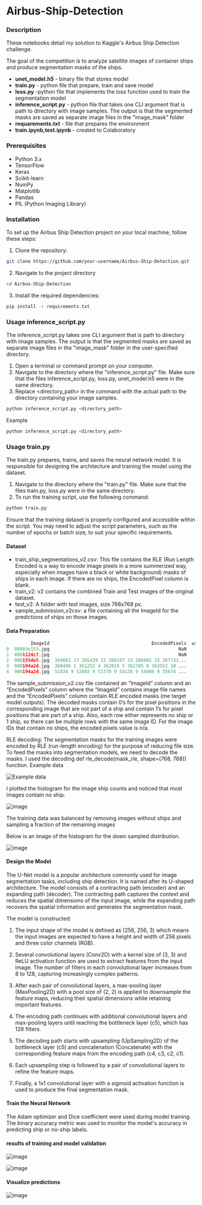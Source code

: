 # Airbus-Ship-Detection
### **Description**


These notebooks detail my solution to Kaggle's Airbus Ship Detection challenge.

The goal of the competition is to analyze satellite images of container ships and produce segmentation masks of the ships.

- **unet_model.h5** - binary file that stores model
- **train.py** - python file that prepare, train and save model
- **loss.py** -python file that implements the loss function used to train the segmentation model
- **inference_script.py** - python file that takes one CLI argument that is path to directory with image samples. The output is that the segmented masks are saved as separate image files in the "image_mask" folder
- **requarements.txt** - file  that prepares the environment
- **train.ipynb,test.ipynb** - created to Colaboratory



### **Prerequisites**
- Python 3.x
- TensorFlow
- Keras
- Scikit-learn
- NumPy
- Matplotlib
- Pandas
- PIL (Python Imaging Library)



### **Installation**

To set up the Airbus Ship Detection project on your local machine, follow these steps:

1. Clone the repository:

```bash
git clone https://github.com/your-username/Airbus-Ship-Detection.git
```
2. Navigate to the project directory

```bash
cd Airbus-Ship-Detection
```

3. Install the required dependencies:

```bash
pip install -r requirements.txt 
```


### **Usage inference_script.py**

The inference_script.py takes one CLI argument that is path to directory with image samples. The output is that the segmented masks are saved as separate image files in the "image_mask" folder in the user-specified directory.

1. Open a terminal or command prompt on your computer.
2. Navigate to the directory where the "inference_script.py" file. Make sure that the files inference_script.py, loss.py, unet_model.h5 were in the same directory.
3. Replace <directory_path> in the command with the actual path to the directory containing your image samples. 

```bash
python inference_script.py <directory_path>
```
Example

```bash
python inference_script.py <directory_path>
```

### **Usage train.py**
The train.py prepares, trains, and saves the neural network model. It is responsible for designing the architecture and training the model using the dataset.

1. Navigate to the directory where the "train.py" file. Make sure that the files train.py, loss.py were in the same directory.
2. To run the training script, use the following command:

```bash
python train.py
```


Ensure that the training dataset is properly configured and accessible within the script. You may need to adjust the script parameters, such as the number of epochs or batch size, to suit your specific requirements.

#### **Dataset**



- train_ship_segmentations_v2.csv: This file contains the RLE (Run Length Encoded is a way to encode image pixels in a more summerized way, especially when images have a black or white background) masks of ships in each image. If there are no ships, the EncodedPixel column is blank.
- train_v2: v2 contains the combined Train and Test images of the original dataset.
- test_v2: A folder with test images, size 768x768 px.
- sample_submission_v2csv: a file containing all the ImageId for the predictions of ships on those images.





#### **Data Preparation**


``` python
         ImageId                                      EncodedPixels  withShip
0  00003e153.jpg                                                NaN     False
1  0001124c7.jpg                                                NaN     False
2  000155de5.jpg  264661 17 265429 33 266197 33 266965 33 267733...      True
3  000194a2d.jpg  360486 1 361252 4 362019 5 362785 8 363552 10 ...      True
4  000194a2d.jpg  51834 9 52602 9 53370 9 54138 9 54906 9 55674 ...      True
```




The sample_submission_v2.csv file contained an “ImageId” column and an “EncodedPixels” column where the “ImageId” contains image file names and the “EncodedPixels” column contain RLE encoded masks (me target model outputs). The decoded masks contain 0’s for the pixel positions in the corresponding image that are not part of a ship and contain 1’s for pixel positions that are part of a ship. Also, each row either represents no ship or 1 ship, so there can be multiple rows with the same image ID. For the image IDs that contain no ships, the encoded pixels value is n/a. 

RLE decoding: The segmentation masks for the training images were encoded by RLE (run-length encoding) for the purpose of reducing file size. To feed the masks into segmentation models, we need to decode the masks. I used the decoding def rle_decode(mask_rle, shape=(768, 768)) function.
Example data


![Example data](https://user-images.githubusercontent.com/47922202/185091218-07f6bfea-4ba6-488c-a913-6590ab79e433.jpg)



I plotted the histogram for the image ship counts and noticed that most images contain no ship.

![image](https://github.com/KharchenkoAnastasia/Airbus-Ship-Detection/assets/47922202/59cf07ec-ff6c-4ccc-8670-0140d02df9a7)

The training data was balanced by removing images without ships and sampling a fraction of the remaining images

Below is an image of the histogram for the down sampled distribution.

![image](https://github.com/KharchenkoAnastasia/Airbus-Ship-Detection/assets/47922202/8d9e5f10-6ac1-4b2a-aafc-066d3096846d)


#### **Design the Model**

 
The U-Net model is a popular architecture commonly used for image segmentation tasks, including ship detection. It is named after its U-shaped architecture.
The model consists of a contracting path (encoder) and an expanding path (decoder). The contracting path captures the context and reduces the spatial dimensions of the input image, while the expanding path recovers the spatial information and generates the segmentation mask.

The model is constructed:

1. The input shape of the model is defined as (256, 256, 3) which means the input images are expected to have a height and width of 256 pixels and three color channels (RGB).

2. Several convolutional layers (Conv2D) with a kernel size of (3, 3) and ReLU activation function are used to extract features from the input image. The number of filters in each convolutional layer increases from 8 to 128, capturing increasingly complex patterns.

3. After each pair of convolutional layers, a max-pooling layer (MaxPooling2D) with a pool size of (2, 2) is applied to downsample the feature maps, reducing their spatial dimensions while retaining important features.

4. The encoding path continues with additional convolutional layers and max-pooling layers until reaching the bottleneck layer (c5), which has 128 filters.

5. The decoding path starts with upsampling (UpSampling2D) of the bottleneck layer (c5) and concatenation (Concatenate) with the corresponding feature maps from the encoding path (c4, c3, c2, c1).

6. Each upsampling step is followed by a pair of convolutional layers to refine the feature maps.

7. Finally, a 1x1 convolutional layer with a sigmoid activation function is used to produce the final segmentation mask.
   



#### **Train the Neural Network**

The Adam optimizer and Dice coefficient were used during model training. The binary accuracy metric was used to monitor the model's accuracy in predicting ship or no-ship labels.





#### **results of training and model validation**

![image](https://github.com/KharchenkoAnastasia/Airbus-Ship-Detection/assets/47922202/654a629b-17d2-4806-90a8-ccc34a003e25)

![image](https://github.com/KharchenkoAnastasia/Airbus-Ship-Detection/assets/47922202/2b18454c-89aa-439c-bd84-a0ccf33f076b)



#### **Visualize predictions**

![image](https://user-images.githubusercontent.com/47922202/185146257-acd22268-652e-4df3-beb0-72a96e5cb2ba.png)




